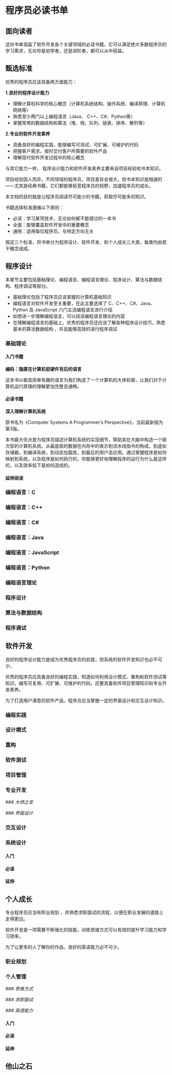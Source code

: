 # 程序员必读书单

## 面向读者
这份书单涵盖了软件开发各个关键领域的必读书籍，它可以满足绝大多数程序员的学习需求，无论你是初学者，还是进阶者，都可以从中获益。

## 甄选标准
优秀的程序员应该具备两方面能力：

**1.良好的程序设计能力**

* 理解计算机科学的核心概念（计算机系统结构、操作系统、编译原理、计算机网络等）
* 熟悉至少两门以上编程语言（Java、 C++、C#、Python等）
* 掌握常用的数据结构和算法（堆、栈、队列、链表、排序、散列等）

**2.专业的软件开发素养**

* 具备良好的编程实践，能够编写可测试、可扩展、可维护的代码
* 把握客户需求，按时交付客户所需要的软件产品
* 理解现代软件开发过程中的核心概念

与其它能力一样， 程序设计能力和软件开发素养主要来自项目经验和书本知识。

项目经验因人而异，不同领域的程序员，项目差异会很大，但书本知识是相通的——尤其是经典书籍，它们都能够拓宽程序员的视野，加速程序员的成长。

本文档的目的就是让程序员阅读尽可能少的书籍，获取尽可能多的知识。

书籍选择标准遵循以下原则：

* 必读：学习某项技术，无论如何都不能错过的一本书
* 全面：能够覆盖软件开发中的重要概念
* 通用：适用每位程序员，与特定方向无关

按这三个标准，将书单分为程序设计、软件开发、和个人成长三大类，每类均由若干概念组成。

## 程序设计
本章节主要包括基础理论、编程语言、编程语言理论、程序设计、算法与数据结构、程序调试等部分。

* 基础理论包括了程序员应该掌握的计算机基础知识
* 编程语言对软件开发至关重要，在此主要选择了 C、C++、C#、Java、Python 及 JavaScript 六门主流编程语言进行介绍
* 如想进一步理解编程语言，可以阅读编程语言理论的内容
* 在理解编程语言的基础上，优秀的程序员还应该了解各种程序设计技巧，熟悉基本的算法数据结构 ，并且能够高效的进行程序调试

### 基础理论

#### 入门书籍

**编码：隐匿在计算机软硬件背后的语言**

这本书以极其简单有趣的语言为我们构造了一个计算机的大体轮廓，让我们对于计算机运行原理的理解更加完整且通畅。

#### 必读书籍

**深入理解计算机系统**

原书名为《Computer Systems A Programmer’s Perspective》，当前最新版为第3版。

本书最大优点是为程序员描述计算机系统的实现细节，帮助其在大脑中构造一个层次型的计算机系统。从最底层的数据在内存中的表示到流水线指令的构成，到虚拟存储器，到编译系统，到动态加载库，到最后的用户态应用。通过掌握程序是如何映射到系统，以及程序是如何执行的，你能够更好地理解程序的运行为什么是这样的，以及效率低下是如何造成的。

#### 延伸阅读

### 编程语言：C

### 编程语言：C++

### 编程语言：C#

### 编程语言：Java

### 编程语言：JavaScript

### 编程语言：Python


### 编程语言理论

### 程序设计

### 算法与数据结构

### 程序调试




## 软件开发
良好的程序设计能力是成为优秀程序员的前提，但系统的软件开发知识也必不可少。

优秀的程序员应具备良好的编程实践，知道如何利用设计模式、重构和软件测试等知识，编写可复用、可扩展、可维护的代码，还要具备软件项目管理知识和专业开发素养。

为了打造用户满意的软件产品，程序员应当掌握一定的界面设计和交互设计知识。

### 编程实践

### 设计模式

### 重构

### 软件测试

### 项目管理

### 专业开发

*### 大师之言*

*### 界面设计*

### 交互设计

### 系统设计


#### 入门

#### 必读

#### 延伸

## 个人成长
专业程序员应当有职业规划 ，并熟悉求职面试的流程，以便在职业发展的道路上走得更远。

软件开发是一项需要不断强化的技能，训练思维方式可以有效的提升学习能力和学习效率。

为了让更多的人了解你的作品，良好的英语能力必不可少。

### 职业规划

### 个人管理

*### 思维方式*

*### 求职面试*

*### 英语能力*

#### 入门

#### 必读

#### 延伸

## 他山之石
